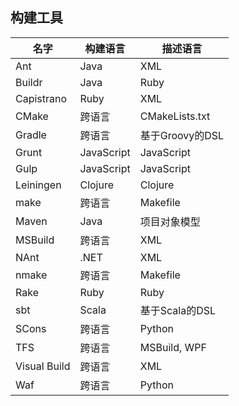 构建工具
---

| 名字| 构建语言 | 描述语言
| -------------|----------------| ------------------
| Ant | Java | XML
| Buildr | Java | Ruby
| Capistrano | Ruby | XML
| CMake | 跨语言 | CMakeLists.txt
| Gradle | 跨语言 | 基于Groovy的DSL
| Grunt | JavaScript | JavaScript
| Gulp | JavaScript | JavaScript
| Leiningen | Clojure | Clojure
| make | 跨语言 | Makefile
| Maven | Java | 项目对象模型
| MSBuild |跨语言 | XML
| NAnt | .NET | XML
| nmake | 跨语言 | Makefile
| Rake | Ruby | Ruby
| sbt | Scala | 基于Scala的DSL
| SCons | 跨语言 | Python
| TFS | 跨语言 | MSBuild, WPF
| Visual Build| 跨语言 | XML
| Waf | 跨语言 | Python